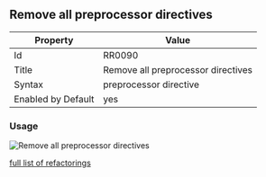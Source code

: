 ## Remove all preprocessor directives

Property | Value
--- | --- 
Id | RR0090
Title | Remove all preprocessor directives
Syntax | preprocessor directive
Enabled by Default | yes

### Usage

![Remove all preprocessor directives](../../images/refactorings/RemoveAllPreprocessorDirectives.png)

[full list of refactorings](Refactorings.md)
